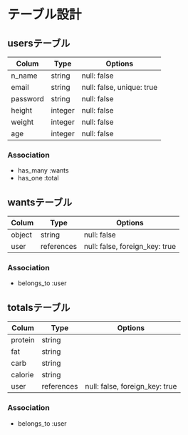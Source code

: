 # テーブル設計

## usersテーブル

| Colum    | Type    | Options                   |
| -------- | ------- | ------------------------- |
| n_name   | string  | null: false               |
| email    | string  | null: false, unique: true |
| password | string  | null: false               |
| height   | integer | null: false               |
| weight   | integer | null: false               |
| age      | integer | null: false               |

### Association

- has_many :wants
- has_one :total

## wantsテーブル

| Colum  | Type       | Options                        |
| ------ | ---------- | ------------------------------ |
| object | string     | null: false                    |
| user   | references | null: false, foreign_key: true |

### Association

- belongs_to :user

## totalsテーブル

| Colum   | Type       | Options                        |
| ------- | ---------- | ------------------------------ |
| protein | string     |                                |
| fat     | string     |                                |
| carb    | string     |                                |
| calorie | string     |                                |
| user    | references | null: false, foreign_key: true |

### Association

- belongs_to :user
